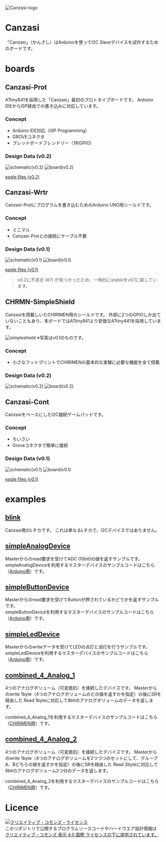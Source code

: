 ![Canzasi-logo](./assets/Canzasi-logo-small-m.png)

# Canzasi

「Canzasi」（かんざし）はArduinoを使ってI2C Slaveデバイスを試作するためのボードです。

# boards

## Canzasi-Prot

ATtiny841を採用した「Canzasi」最初のプロトタイプボードです。
Arduino IDEからISP経由での書き込みに対応しています。

### Concept

- Arduino IDE対応（ISP Programming）
- GROVEコネクタ
- ブレッドボードフレンドリー（1列GPIO）

### Design Data (v0.2)

![schematic(v0.2)](./boards/Prot/v0.2/schematic.png)
![board(v0.2)](./boards/Prot/v0.2/board.png)

[eagle files (v0.2)](./boards/Prot/v0.2/eagle/)

## Canzasi-Wrtr

Canzasi-Protにプログラムを書き込むためのArduino UNO用シールドです。

### Concept

- ミニマル
- Canzasi-Protとの接続にケーブル不要

### Design Data (v0.1)

![schematic(v0.1)](./boards/Wrtr/v0.1/schematic.png)
![board(v0.1)](./boards/Wrtr/v0.1/board.png)

[eagle files (v0.1)](./boards/Wrtr/v0.1/eagle/)

> v0.2に不具合 (#7) が見つかったため、一時的にstableをv0.1に戻しています。

## CHRMN-SimpleShield

Canzasiを搭載しいたCHIRIMEN用のシールドです。
外部に2つのGPIOしか出ていないこともあり、本ボードではATtiny841より安価なATtiny441を採用しています。

![simpleshield](./boards/SimpleShield/simpleshield.jpg)
※写真はv0.1のものです。

### Concept

- 小さなフットプリントでCHIRIMENの基本的な実験に必要な機能を全て搭載

### Design Data (v0.2)

![schematic(v0.2)](./boards/SimpleShield/v0.2/schematic.png)
![board(v0.2)](./boards/SimpleShield/v0.2/board.png)

## Canzasi-Cont

CanzasiをベースにしたI2C接続ゲームパッドです。

### Concept

- ちいさい
- Groveコネクタで簡単に接続

### Design Data (v0.1)

![schematic(v0.1)](./boards/Cont/v0.1/schematic.png)
![board(v0.1)](./boards/Cont/v0.1/board.png)

[eagle files (v0.1)](./boards/Cont/v0.1/eagle/)

# examples

## [blink](./examples/blink/Canzasi_blink/Canzasi_blink.ino)

Canzasi用のLチカです。
これは単なるLチカで、I2Cデバイスではありません。

## [simpleAnalogDevice](./examples/simpleAnalogDevice/Canzasi/Canzasi_I2CAnalogDevice/Canzasi_I2CAnalogDevice.ino)

Masterからのread要求を受けてADC (10bit)の値を返すサンプルです。    
simpleAnalogDeviceを利用するマスターデバイスのサンプルコードはこちら（[Arduino用](./examples/simpleAnalogDevice/Master/Arduino/I2C_MasterWordReader/I2C_MasterWordReader.ino)）です。

## [simpleButtonDevice](./examples/simpleButtonDevice/Canzasi/Canzasi_I2CDataProvider/Canzasi_I2CDataProvider.ino)

Masterからのread要求を受けてButtonが押されているかどうかを返すサンプルです。    
simpleButtonDeviceを利用するマスターデバイスのサンプルコードはこちら（[Arduino用](./examples/simpleButtonDevice/Master/Arduino/I2C_MasterReader/I2C_MasterReader.ino)）です。

## [simpleLedDevice](./examples/simpleLedDevice/Canzasi/Canzasi_I2Cblink/Canzasi_I2Cblink.ino)

Masterからのwriteデータを受けてLEDの点灯と消灯を行うサンプルです。    
simpleLedDeviceを利用するマスターデバイスのサンプルコードはこちら（[Arduino用](./examples/simpleLedDevice/Master/Arduino/I2C_MasterWriter/I2C_MasterWriter.ino)）です。

## [combined_4_Analog_1](./examples/combined_4_Analog_1/Canzasi/Canzasi_combined_4_Analog_1/Canzasi_combined_4_Analog_1.ino)

4つのアナログボリューム（可変抵抗）を接続したデバイスです。
Masterからのwrite 1byte（4つのアナログボリュームのどの値を返すかを指定）の後にSRを経由した Read 1byteに対応して8bitのアナログボリュームのデータを返します。

combined_4_Analog_1を利用するマスターデバイスのサンプルコードはこちら（[CHIRIMEN用](./examples/combined_4_Analog_1/Master/chirimen/)）です。

## [combined_4_Analog_2](./examples/combined_4_Analog_2/Canzasi/Canzasi_combined_4_Analog_2/Canzasi_combined_4_Analog_2.ino)

4つのアナログボリューム（可変抵抗）を接続したデバイスです。
Masterからのwrite 1byte（4つのアナログボリュームを2つづつのセットにして、グループA、Bどちらの値を返すかを指定）の後にSRを経由した Read 2byteに対応して8bitのアナログボリューム2つ分のデータを返します。

combined_4_Analog_2を利用するマスターデバイスのサンプルコードはこちら（[CHIRIMEN用](./examples/combined_4_Analog_2/Master/chirimen/)）です。

# Licence

<a rel="license" href="http://creativecommons.org/licenses/by/4.0/"><img alt="クリエイティブ・コモンズ・ライセンス" style="border-width:0" src="https://i.creativecommons.org/l/by/4.0/80x15.png" /></a><br />このリポジトリで公開するプログラムソースコードやハードウエア設計情報は <a rel="license" href="http://creativecommons.org/licenses/by/4.0/">クリエイティブ・コモンズ 表示 4.0 国際 ライセンスの下に提供されています。</a>
